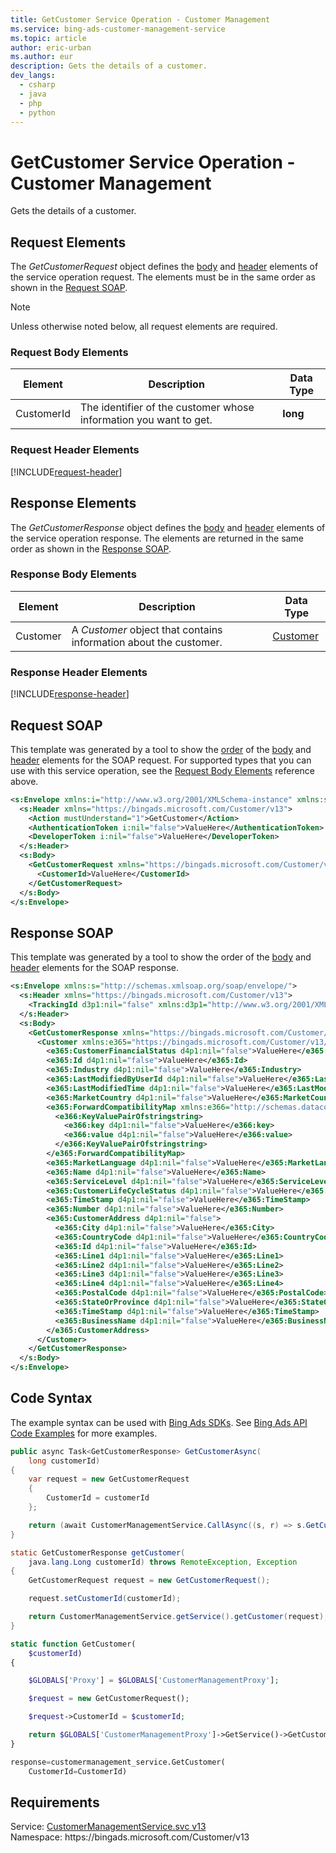 ```yaml
---
title: GetCustomer Service Operation - Customer Management
ms.service: bing-ads-customer-management-service
ms.topic: article
author: eric-urban
ms.author: eur
description: Gets the details of a customer.
dev_langs: 
  - csharp
  - java
  - php
  - python
---
```

# GetCustomer Service Operation - Customer Management
Gets the details of a customer.

## <a name="request"></a>Request Elements
The *GetCustomerRequest* object defines the [body](#request-body) and [header](#request-header) elements of the service operation request. The elements must be in the same order as shown in the [Request SOAP](#request-soap). 

> [!NOTE]
> Unless otherwise noted below, all request elements are required.

### <a name="request-body"></a>Request Body Elements

|Element|Description|Data Type|
|-----------|---------------|-------------|
|<a name="customerid"></a>CustomerId|The identifier of the customer whose information you want to get.|**long**|

### <a name="request-header"></a>Request Header Elements
[!INCLUDE[request-header](./includes/request-header.md)]

## <a name="response"></a>Response Elements
The *GetCustomerResponse* object defines the [body](#response-body) and [header](#response-header) elements of the service operation response. The elements are returned in the same order as shown in the [Response SOAP](#response-soap).

### <a name="response-body"></a>Response Body Elements

|Element|Description|Data Type|
|-----------|---------------|-------------|
|<a name="customer"></a>Customer|A *Customer* object that contains information about the customer.|[Customer](customer.md)|

### <a name="response-header"></a>Response Header Elements
[!INCLUDE[response-header](./includes/response-header.md)]

## <a name="request-soap"></a>Request SOAP
This template was generated by a tool to show the [order](../guides/services-protocol.md#element-order) of the [body](#request-body) and [header](#request-header) elements for the SOAP request. For supported types that you can use with this service operation, see the [Request Body Elements](#request-body) reference above.

```xml
<s:Envelope xmlns:i="http://www.w3.org/2001/XMLSchema-instance" xmlns:s="http://schemas.xmlsoap.org/soap/envelope/">
  <s:Header xmlns="https://bingads.microsoft.com/Customer/v13">
    <Action mustUnderstand="1">GetCustomer</Action>
    <AuthenticationToken i:nil="false">ValueHere</AuthenticationToken>
    <DeveloperToken i:nil="false">ValueHere</DeveloperToken>
  </s:Header>
  <s:Body>
    <GetCustomerRequest xmlns="https://bingads.microsoft.com/Customer/v13">
      <CustomerId>ValueHere</CustomerId>
    </GetCustomerRequest>
  </s:Body>
</s:Envelope>
```

## <a name="response-soap"></a>Response SOAP
This template was generated by a tool to show the order of the [body](#response-body) and [header](#response-header) elements for the SOAP response.

```xml
<s:Envelope xmlns:s="http://schemas.xmlsoap.org/soap/envelope/">
  <s:Header xmlns="https://bingads.microsoft.com/Customer/v13">
    <TrackingId d3p1:nil="false" xmlns:d3p1="http://www.w3.org/2001/XMLSchema-instance">ValueHere</TrackingId>
  </s:Header>
  <s:Body>
    <GetCustomerResponse xmlns="https://bingads.microsoft.com/Customer/v13">
      <Customer xmlns:e365="https://bingads.microsoft.com/Customer/v13/Entities" d4p1:nil="false" xmlns:d4p1="http://www.w3.org/2001/XMLSchema-instance">
        <e365:CustomerFinancialStatus d4p1:nil="false">ValueHere</e365:CustomerFinancialStatus>
        <e365:Id d4p1:nil="false">ValueHere</e365:Id>
        <e365:Industry d4p1:nil="false">ValueHere</e365:Industry>
        <e365:LastModifiedByUserId d4p1:nil="false">ValueHere</e365:LastModifiedByUserId>
        <e365:LastModifiedTime d4p1:nil="false">ValueHere</e365:LastModifiedTime>
        <e365:MarketCountry d4p1:nil="false">ValueHere</e365:MarketCountry>
        <e365:ForwardCompatibilityMap xmlns:e366="http://schemas.datacontract.org/2004/07/System.Collections.Generic" d4p1:nil="false">
          <e366:KeyValuePairOfstringstring>
            <e366:key d4p1:nil="false">ValueHere</e366:key>
            <e366:value d4p1:nil="false">ValueHere</e366:value>
          </e366:KeyValuePairOfstringstring>
        </e365:ForwardCompatibilityMap>
        <e365:MarketLanguage d4p1:nil="false">ValueHere</e365:MarketLanguage>
        <e365:Name d4p1:nil="false">ValueHere</e365:Name>
        <e365:ServiceLevel d4p1:nil="false">ValueHere</e365:ServiceLevel>
        <e365:CustomerLifeCycleStatus d4p1:nil="false">ValueHere</e365:CustomerLifeCycleStatus>
        <e365:TimeStamp d4p1:nil="false">ValueHere</e365:TimeStamp>
        <e365:Number d4p1:nil="false">ValueHere</e365:Number>
        <e365:CustomerAddress d4p1:nil="false">
          <e365:City d4p1:nil="false">ValueHere</e365:City>
          <e365:CountryCode d4p1:nil="false">ValueHere</e365:CountryCode>
          <e365:Id d4p1:nil="false">ValueHere</e365:Id>
          <e365:Line1 d4p1:nil="false">ValueHere</e365:Line1>
          <e365:Line2 d4p1:nil="false">ValueHere</e365:Line2>
          <e365:Line3 d4p1:nil="false">ValueHere</e365:Line3>
          <e365:Line4 d4p1:nil="false">ValueHere</e365:Line4>
          <e365:PostalCode d4p1:nil="false">ValueHere</e365:PostalCode>
          <e365:StateOrProvince d4p1:nil="false">ValueHere</e365:StateOrProvince>
          <e365:TimeStamp d4p1:nil="false">ValueHere</e365:TimeStamp>
          <e365:BusinessName d4p1:nil="false">ValueHere</e365:BusinessName>
        </e365:CustomerAddress>
      </Customer>
    </GetCustomerResponse>
  </s:Body>
</s:Envelope>
```

## <a name="example"></a>Code Syntax
The example syntax can be used with [Bing Ads SDKs](../guides/client-libraries.md). See [Bing Ads API Code Examples](../guides/code-examples.md) for more examples.
```csharp
public async Task<GetCustomerResponse> GetCustomerAsync(
	long customerId)
{
	var request = new GetCustomerRequest
	{
		CustomerId = customerId
	};

	return (await CustomerManagementService.CallAsync((s, r) => s.GetCustomerAsync(r), request));
}
```
```java
static GetCustomerResponse getCustomer(
	java.lang.Long customerId) throws RemoteException, Exception
{
	GetCustomerRequest request = new GetCustomerRequest();

	request.setCustomerId(customerId);

	return CustomerManagementService.getService().getCustomer(request);
}
```
```php
static function GetCustomer(
	$customerId)
{

	$GLOBALS['Proxy'] = $GLOBALS['CustomerManagementProxy'];

	$request = new GetCustomerRequest();

	$request->CustomerId = $customerId;

	return $GLOBALS['CustomerManagementProxy']->GetService()->GetCustomer($request);
}
```
```python
response=customermanagement_service.GetCustomer(
	CustomerId=CustomerId)
```

## Requirements
Service: [CustomerManagementService.svc v13](https://clientcenter.api.bingads.microsoft.com/Api/CustomerManagement/v13/CustomerManagementService.svc)  
Namespace: https\://bingads.microsoft.com/Customer/v13  

